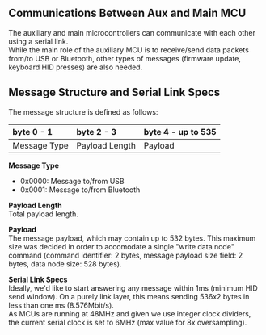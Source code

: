 ## [](#header-1) Communications Between Aux and Main MCU
The auxiliary and main microcontrollers can communicate with each other using a serial link.  
While the main role of the auxiliary MCU is to receive/send data packets from/to USB or Bluetooth, other types of messages (firmware update, keyboard HID presses) are also needed.  
  
## [](#header-2) Message Structure and Serial Link Specs 
The message structure is defined as follows:  

| byte 0 - 1   | byte 2 - 3       | byte 4 - up to 535  |
|:-------------|:-----------------|---------------------|
| Message Type | Payload Length   | Payload             |

**Message Type**  
- 0x0000: Message to/from USB  
- 0x0001: Message to/from Bluetooth  
  
**Payload Length**  
Total payload length.  
  
**Payload**   
The message payload, which may contain up to 532 bytes. This maximum size was decided in order to accomodate a single "write data node" command (command identifier: 2 bytes, message payload size field: 2 bytes, data node size: 528 bytes).
  
**Serial Link Specs**  
Ideally, we'd like to start answering any message within 1ms (minimum HID send window). On a purely link layer, this means sending 536x2 bytes in less than one ms (8.576Mbit/s).  
As MCUs are running at 48MHz and given we use integer clock dividers, the current serial clock is set to 6MHz (max value for 8x oversampling).
